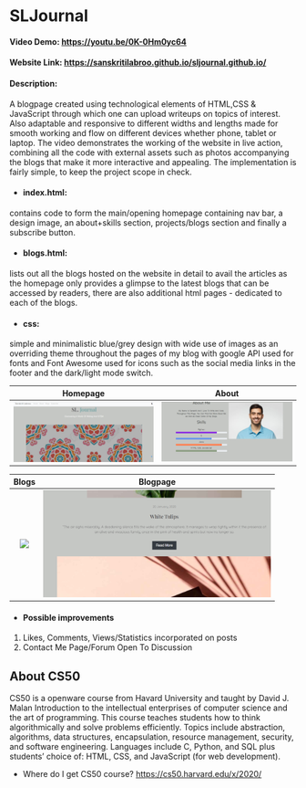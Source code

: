 # SLJournal
#### Video Demo:  <https://youtu.be/0K-0Hm0yc64>
#### Website Link:  <https://sanskritilabroo.github.io/sljournal.github.io/>
#### Description:
A blogpage created using technological elements of HTML,CSS & JavaScript through which one can upload writeups on topics of interest. Also adaptable and responsive to different widths and lengths made for smooth working and flow on different devices whether phone, tablet or laptop. The video demonstrates the working of the website in live action, combining all the code with external assets such as photos accompanying the blogs that make it more interactive and appealing. The implementation is fairly simple, to keep the project scope in check.
- #### index.html:
contains code to form the main/opening homepage containing nav bar, a design image, an about+skills section, projects/blogs section and finally a subscribe button.
- #### blogs.html:
lists out all the blogs hosted on the website in detail to avail the articles as the homepage only provides a glimpse to the latest blogs that can be accessed by readers, there are also additional html pages - dedicated to each of the blogs.
- #### css:
simple and minimalistic blue/grey design with wide use of images as an overriding theme throughout the pages of my blog with google API used for fonts and Font Awesome used for icons such as the social media links in the footer and the dark/light mode switch.

| Homepage | About |
| :---: | :---: |
| <img src="Screenshots/homepage1.png" width="400">  | <img src="Screenshots/homepage2.png" width="400">|

| Blogs | Blogpage |
| :---: | :---: |
| <img src="cs50blogproject.github.io/Screenshots/blogpage1.PNG" width="400">  | <img src="Screenshots/blogpage2.png" width="400">|




- #### Possible improvements
1. Likes, Comments, Views/Statistics incorporated on posts
2. Contact Me Page/Forum Open To Discussion

## About CS50
CS50 is a openware course from Havard University and taught by David J. Malan
Introduction to the intellectual enterprises of computer science and the art of programming. This course teaches students how to think algorithmically
and solve problems efficiently. Topics include abstraction, algorithms, data structures, encapsulation, resource management, security, and software engineering.
Languages include C, Python, and SQL plus students’ choice of: HTML, CSS, and JavaScript (for web development).
- Where do I get CS50 course?
https://cs50.harvard.edu/x/2020/
